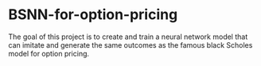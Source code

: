 # BSNN-for-option-pricing
The goal of this project is to create and train a neural network model that can imitate and generate the same outcomes as the famous black Scholes model for option pricing.
